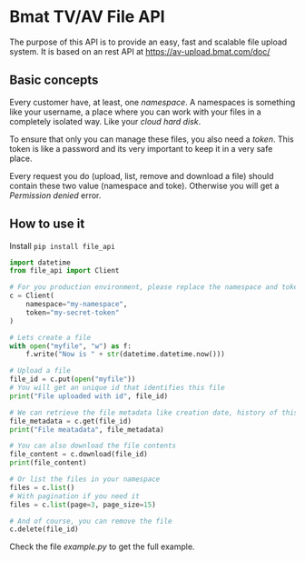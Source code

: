 Bmat TV/AV File API
===================

The purpose of this API is to provide an easy, fast and scalable file upload system. It is based on an rest API at
https://av-upload.bmat.com/doc/

Basic concepts
--------------
Every customer have, at least, one *namespace*. A namespaces is something like your username, a place where you can work
with your files in a completely isolated way. Like your *cloud hard disk*.

To ensure that only you can manage these files, you also need a *token*. This token is like a password and its very
important to keep it in a very safe place.

Every request you do (upload, list, remove and download a file) should contain these two value (namespace and toke).
Otherwise you will get a *Permission denied* error.

How to use it
-------------
Install `pip install file_api`

```python
import datetime
from file_api import Client

# For you production environment, please replace the namespace and token information to yours
c = Client(
    namespace="my-namespace",
    token="my-secret-token"
)

# Lets create a file
with open("myfile", "w") as f:
    f.write("Now is " + str(datetime.datetime.now()))

# Upload a file
file_id = c.put(open("myfile"))
# You will get an unique id that identifies this file
print("File uploaded with id", file_id)

# We can retrieve the file metadata like creation date, history of this file, the filename...
file_metadata = c.get(file_id)
print("File meatadata", file_metadata)

# You can also download the file contents
file_content = c.download(file_id)
print(file_content)

# Or list the files in your namespace
files = c.list()
# With pagination if you need it
files = c.list(page=3, page_size=15)

# And of course, you can remove the file
c.delete(file_id)
```

Check the file *example.py* to get the full example.
